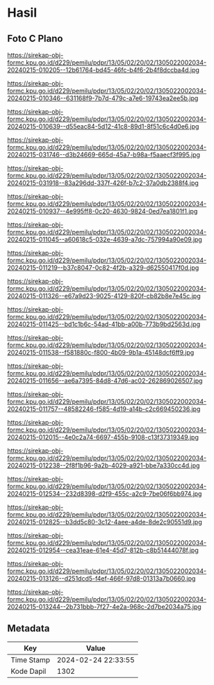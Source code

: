# Hasil

## Foto C Plano

https://sirekap-obj-formc.kpu.go.id/d229/pemilu/pdpr/13/05/02/20/02/1305022002034-20240215-010205--12b61764-bd45-46fc-b4f6-2b4f8dccba4d.jpg

https://sirekap-obj-formc.kpu.go.id/d229/pemilu/pdpr/13/05/02/20/02/1305022002034-20240215-010346--631168f9-7b7d-479c-a7e6-19743ea2ee5b.jpg

https://sirekap-obj-formc.kpu.go.id/d229/pemilu/pdpr/13/05/02/20/02/1305022002034-20240215-010639--d55eac84-5d12-41c8-89d1-8f51c6c4d0e6.jpg

https://sirekap-obj-formc.kpu.go.id/d229/pemilu/pdpr/13/05/02/20/02/1305022002034-20240215-031746--d3b24669-665d-45a7-b98a-f5aaecf3f995.jpg

https://sirekap-obj-formc.kpu.go.id/d229/pemilu/pdpr/13/05/02/20/02/1305022002034-20240215-031918--83a296dd-337f-426f-b7c2-37a0db2388f4.jpg

https://sirekap-obj-formc.kpu.go.id/d229/pemilu/pdpr/13/05/02/20/02/1305022002034-20240215-010937--4e995ff8-0c20-4630-9824-0ed7ea1801f1.jpg

https://sirekap-obj-formc.kpu.go.id/d229/pemilu/pdpr/13/05/02/20/02/1305022002034-20240215-011045--a60618c5-032e-4639-a7dc-757994a90e09.jpg

https://sirekap-obj-formc.kpu.go.id/d229/pemilu/pdpr/13/05/02/20/02/1305022002034-20240215-011219--b37c8047-0c82-4f2b-a329-d62550417f0d.jpg

https://sirekap-obj-formc.kpu.go.id/d229/pemilu/pdpr/13/05/02/20/02/1305022002034-20240215-011326--e67a9d23-9025-4129-820f-cb82b8e7e45c.jpg

https://sirekap-obj-formc.kpu.go.id/d229/pemilu/pdpr/13/05/02/20/02/1305022002034-20240215-011425--bd1c1b6c-54ad-41bb-a00b-773b9bd2563d.jpg

https://sirekap-obj-formc.kpu.go.id/d229/pemilu/pdpr/13/05/02/20/02/1305022002034-20240215-011538--f581880c-f800-4b09-9b1a-45148dcf6ff9.jpg

https://sirekap-obj-formc.kpu.go.id/d229/pemilu/pdpr/13/05/02/20/02/1305022002034-20240215-011656--ae6a7395-84d8-47d6-ac02-262869026507.jpg

https://sirekap-obj-formc.kpu.go.id/d229/pemilu/pdpr/13/05/02/20/02/1305022002034-20240215-011757--48582246-f585-4d19-a14b-c2c669450236.jpg

https://sirekap-obj-formc.kpu.go.id/d229/pemilu/pdpr/13/05/02/20/02/1305022002034-20240215-012015--4e0c2a74-6697-455b-9108-c13f37319349.jpg

https://sirekap-obj-formc.kpu.go.id/d229/pemilu/pdpr/13/05/02/20/02/1305022002034-20240215-012238--2f8f1b96-9a2b-4029-a921-bbe7a330cc4d.jpg

https://sirekap-obj-formc.kpu.go.id/d229/pemilu/pdpr/13/05/02/20/02/1305022002034-20240215-012534--232d8398-d2f9-455c-a2c9-7be06f6bb974.jpg

https://sirekap-obj-formc.kpu.go.id/d229/pemilu/pdpr/13/05/02/20/02/1305022002034-20240215-012825--b3dd5c80-3c12-4aee-a4de-8de2c90551d9.jpg

https://sirekap-obj-formc.kpu.go.id/d229/pemilu/pdpr/13/05/02/20/02/1305022002034-20240215-012954--cea31eae-61e4-45d7-812b-c8b51444078f.jpg

https://sirekap-obj-formc.kpu.go.id/d229/pemilu/pdpr/13/05/02/20/02/1305022002034-20240215-013126--d251dcd5-f4ef-466f-97d8-01313a7b0660.jpg

https://sirekap-obj-formc.kpu.go.id/d229/pemilu/pdpr/13/05/02/20/02/1305022002034-20240215-013244--2b731bbb-7f27-4e2a-968c-2d7be2034a75.jpg


## Metadata

| Key        | Value               |
| ---------- | ------------------- |
| Time Stamp | 2024-02-24 22:33:55 |
| Kode Dapil | 1302                |



